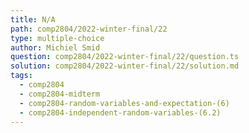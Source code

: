 ```yaml
---
title: N/A
path: comp2804/2022-winter-final/22
type: multiple-choice
author: Michiel Smid
question: comp2804/2022-winter-final/22/question.ts
solution: comp2804/2022-winter-final/22/solution.md
tags:
  - comp2804
  - comp2804-midterm
  - comp2804-random-variables-and-expectation-(6)
  - comp2804-independent-random-variables-(6.2)
---
```

